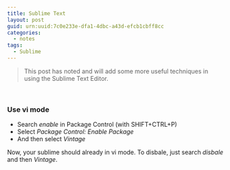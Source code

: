 ```yaml
---
title: Sublime Text
layout: post
guid: urn:uuid:7c0e233e-dfa1-4dbc-a43d-efcb1cbff8cc
categories:
  - notes
tags:
  - Sublime
---
```


> This post has noted and will add some more useful techniques in using the Sublime Text Editor.

&nbsp;

### Use vi mode 

- Search *enable* in Package Control (with SHIFT+CTRL+P)
- Select *Package Control: Enable Package*
- And then select *Vintage*

Now, your sublime should already in vi mode.
To disbale, just search *disbale* and then *Vintage*.

